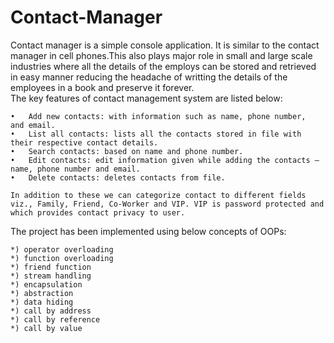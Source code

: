 # Contact-Manager
Contact manager is a simple console application. It is similar to the contact manager in cell phones.This also plays major role in small and large scale industries where all the details of the employs can be stored and retrieved in easy manner reducing the headache of writting the details of the employees in a book and preserve it forever. 	
The key features of contact management system are listed below:

	•	Add new contacts: with information such as name, phone number,  and email.
	•	List all contacts: lists all the contacts stored in file with their respective contact details.
	•	Search contacts: based on name and phone number.
	•	Edit contacts: edit information given while adding the contacts – name, phone number and email.
	•	Delete contacts: deletes contacts from file.
	
	In addition to these we can categorize contact to different fields viz., Family, Friend, Co-Worker and VIP. VIP is password protected and which provides contact privacy to user.

The project has been implemented using below concepts of OOPs:

	*) operator overloading
	*) function overloading
	*) friend function
	*) stream handling
	*) encapsulation
	*) abstraction
	*) data hiding
	*) call by address
	*) call by reference
	*) call by value
